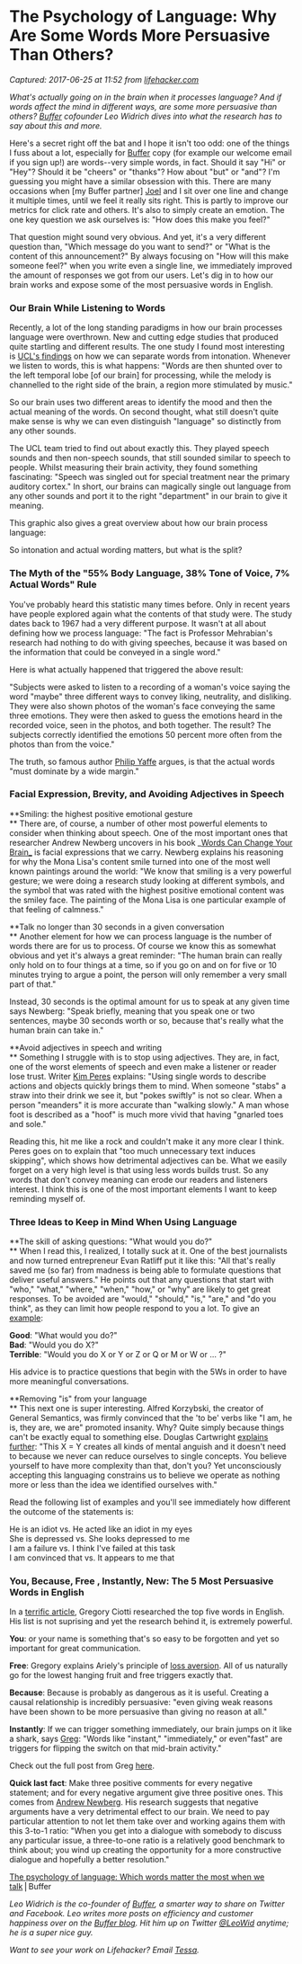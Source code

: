 # The Psychology of Language: Why Are Some Words More Persuasive Than Others?

_Captured: 2017-06-25 at 11:52 from [lifehacker.com](http://lifehacker.com/5993267/the-psychology-of-language-why-are-some-words-more-persuasive-than-others?utm_campaign=socialflow_lifehacker_twitter&utm_source=lifehacker_twitter&utm_medium=socialflow)_

_What's actually going on in the brain when it processes language? And if words affect the mind in different ways, are some more persuasive than others? [Buffer](http://bufferapp.com/) cofounder Leo Widrich dives into what the research has to say about this and more._

Here's a secret right off the bat and I hope it isn't too odd: one of the things I fuss about a lot, especially for [Buffer](http://bufferapp.com) copy (for example our welcome email if you sign up!) are words--very simple words, in fact. Should it say "Hi" or "Hey"? Should it be "cheers" or "thanks"? How about "but" or "and"? I'm guessing you might have a similar obsession with this. There are many occasions when [my Buffer partner] [Joel](http://twitter.com/joelgascoigne) and I sit over one line and change it multiple times, until we feel it really sits right. This is partly to improve our metrics for click rate and others. It's also to simply create an emotion. The one key question we ask ourselves is: "How does this make you feel?"

That question might sound very obvious. And yet, it's a very different question than, "Which message do you want to send?" or "What is the content of this announcement?" By always focusing on "How will this make someone feel?" when you write even a single line, we immediately improved the amount of responses we got from our users. Let's dig in to how our brain works and expose some of the most persuasive words in English.

### Our Brain While Listening to Words

Recently, a lot of the long standing paradigms in how our brain processes language were overthrown. New and cutting edge studies that produced quite startling and different results. The one study I found most interesting is [UCL's findings](http://www.guardian.co.uk/uk/2004/feb/03/science.highereducation) on how we can separate words from intonation. Whenever we listen to words, this is what happens: "Words are then shunted over to the left temporal lobe [of our brain] for processing, while the melody is channelled to the right side of the brain, a region more stimulated by music."

So our brain uses two different areas to identify the mood and then the actual meaning of the words. On second thought, what still doesn't quite make sense is why we can even distinguish "language" so distinctly from any other sounds.

The UCL team tried to find out about exactly this. They played speech sounds and then non-speech sounds, that still sounded similar to speech to people. Whilst measuring their brain activity, they found something fascinating: "Speech was singled out for special treatment near the primary auditory cortex." In short, our brains can magically single out language from any other sounds and port it to the right "department" in our brain to give it meaning.

This graphic also gives a great overview about how our brain process language:

So intonation and actual wording matters, but what is the split?

### The Myth of the "55% Body Language, 38% Tone of Voice, 7% Actual Words" Rule

You've probably heard this statistic many times before. Only in recent years have people explored again what the contents of that study were. The study dates back to 1967 had a very different purpose. It wasn't at all about defining how we process language: "The fact is Professor Mehrabian's research had nothing to do with giving speeches, because it was based on the information that could be conveyed in a single word."

Here is what actually happened that triggered the above result:

"Subjects were asked to listen to a recording of a woman's voice saying the word "maybe" three different ways to convey liking, neutrality, and disliking. They were also shown photos of the woman's face conveying the same three emotions. They were then asked to guess the emotions heard in the recorded voice, seen in the photos, and both together. The result? The subjects correctly identified the emotions 50 percent more often from the photos than from the voice."

The truth, so famous author [Philip Yaffe](http://ubiquity.acm.org/article.cfm?id=2043156) argues, is that the actual words "must dominate by a wide margin."

### Facial Expression, Brevity, and Avoiding Adjectives in Speech

**Smiling: the highest positive emotional gesture  
** There are, of course, a number of other most powerful elements to consider when thinking about speech. One of the most important ones that researcher Andrew Newberg uncovers in his book _[Words Can Change Your Brain_](http://www.amazon.com/Words-Can-Change-Your-Brain/dp/1594630909/saloncom08-20?tag=lifehackeramzn-20&ascsubtag=b575f0a84b1588a599400e3647f34b4326102b14&rawdata=%5Bt%7Clink%5Bp%7C5993267%5Ba%7C1594630909%5Bau%7C5753529629858233150%5Bb%7Clifehacker) is facial expressions that we carry. Newberg explains his reasoning for why the Mona Lisa's content smile turned into one of the most well known paintings around the world: "We know that smiling is a very powerful gesture; we were doing a research study looking at different symbols, and the symbol that was rated with the highest positive emotional content was the smiley face. The painting of the Mona Lisa is one particular example of that feeling of calmness."

**Talk no longer than 30 seconds in a given conversation  
** Another element for how we can process language is the number of words there are for us to process. Of course we know this as somewhat obvious and yet it's always a great reminder: "The human brain can really only hold on to four things at a time, so if you go on and on for five or 10 minutes trying to argue a point, the person will only remember a very small part of that."

Instead, 30 seconds is the optimal amount for us to speak at any given time says Newberg: "Speak briefly, meaning that you speak one or two sentences, maybe 30 seconds worth or so, because that's really what the human brain can take in."

**Avoid adjectives in speech and writing  
** Something I struggle with is to stop using adjectives. They are, in fact, one of the worst elements of speech and even make a listener or reader lose trust. Writer [Kim Peres](http://www.screenwrightist.com/avoid-writing-adverbs-adjectives) explains: "Using single words to describe actions and objects quickly brings them to mind. When someone "stabs" a straw into their drink we see it, but "pokes swiftly" is not so clear. When a person "meanders" it is more accurate than "walking slowly." A man whose foot is described as a "hoof" is much more vivid that having "gnarled toes and sole."

Reading this, hit me like a rock and couldn't make it any more clear I think. Peres goes on to explain that "too much unnecessary text induces skipping", which shows how detrimental adjectives can be. What we easily forget on a very high level is that using less words builds trust. So any words that don't convey meaning can erode our readers and listeners interest. I think this is one of the most important elements I want to keep reminding myself of.

### Three Ideas to Keep in Mind When Using Language

**The skill of asking questions: "What would you do?"  
** When I read this, I realized, I totally suck at it. One of the best journalists and now turned entrepreneur Evan Ratliff put it like this: "All that's really saved me (so far) from madness is being able to formulate questions that deliver useful answers." He points out that any questions that start with "who," "what," "where," "when," "how," or "why" are likely to get great responses. To be avoided are "would," "should," "is," "are," and "do you think", as they can limit how people respond to you a lot. To give an [example](http://www.fastcompany.com/3003945/one-conversational-tool-will-make-you-better-absolutely-everything):

**Good**: "What would you do?"  
**Bad**: "Would you do X?"  
**Terrible**: "Would you do X or Y or Z or Q or M or W or … ?"

His advice is to practice questions that begin with the 5Ws in order to have more meaningful conversations.

**Removing "is" from your language  
** This next one is super interesting. Alfred Korzybski, the creator of General Semantics, was firmly convinced that the 'to be' verbs like "I am, he is, they are, we are" promoted insanity. Why? Quite simply because things can't be exactly equal to something else. Douglas Cartwright [explains further](http://www.stevenaitchison.co.uk/blog/the-word-is%E2%80%A6-unstucking-how-changing-your-words-can-get-your-brain-moving-again%E2%80%A6/): "This X = Y creates all kinds of mental anguish and it doesn't need to because we never can reduce ourselves to single concepts. You believe yourself to have more complexity than that, don't you? Yet unconsciously accepting this languaging constrains us to believe we operate as nothing more or less than the idea we identified ourselves with."

Read the following list of examples and you'll see immediately how different the outcome of the statements is:

He is an idiot vs. He acted like an idiot in my eyes  
She is depressed vs. She looks depressed to me  
I am a failure vs. I think I've failed at this task  
I am convinced that vs. It appears to me that

### You, Because, Free , Instantly, New: The 5 Most Persuasive Words in English

In a [terrific article](http://www.copyblogger.com/persuasive-copywriting-words/), Gregory Ciotti researched the top five words in English. His list is not suprising and yet the research behind it, is extremely powerful.

**You**: or your name is something that's so easy to be forgotten and yet so important for great communication.

**Free**: Gregory explains Ariely's principle of [loss aversion](http://en.wikipedia.org/wiki/Loss_aversion). All of us naturally go for the lowest hanging fruit and free triggers exactly that.

**Because**: Because is probably as dangerous as it is useful. Creating a causal relationship is incredibly persuasive: "even giving weak reasons have been shown to be more persuasive than giving no reason at all."

**Instantly**: If we can trigger something immediately, our brain jumps on it like a shark, says [Greg](http://twitter.com/gregoryciotti): "Words like "instant," "immediately," or even"fast" are triggers for flipping the switch on that mid-brain activity."

Check out the full post from Greg [here](http://www.copyblogger.com/persuasive-copywriting-words/).

**Quick last fact**: Make three positive comments for every negative statement; and for every negative argument give three positive ones. This comes from [Andrew Newberg](http://www.salon.com/2012/06/03/your_words_matter/). His research suggests that negative arguments have a very detrimental effect to our brain. We need to pay particular attention to not let them take over and working agains them with this 3-to-1 ratio: "When you get into a dialogue with somebody to discuss any particular issue, a three-to-one ratio is a relatively good benchmark to think about; you wind up creating the opportunity for a more constructive dialogue and hopefully a better resolution."

[The psychology of language: Which words matter the most when we talk](http://blog.bufferapp.com/which-words-matter-the-most-when-we-talk-the-psychology-of-language)⎪Buffer

_Leo Widrich is the co-founder of [Buffer](http://bufferapp.com/?utm_source=blog.bufferapp.com&utm_medium=banner&utm_campaign=blog-top-banner), a smarter way to share on Twitter and Facebook. Leo writes more posts on efficiency and customer happiness over on the [Buffer blog](http://blog.bufferapp.com/). Hit him up on Twitter [@LeoWid](http://twitter.com/leowid) anytime; he is a super nice guy._

_Want to see your work on Lifehacker? Email [Tessa](mailto:tessa@lifehacker.com)._
